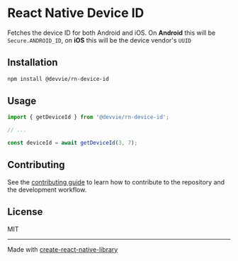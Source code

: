 # React Native Device ID

Fetches the device ID for both Android and iOS.
On __Android__ this will be `Secure.ANDROID_ID`, on __iOS__ this will be the device vendor's `UUID`

## Installation

```sh
npm install @devvie/rn-device-id
```

## Usage

```js
import { getDeviceId } from '@devvie/rn-device-id';

// ...

const deviceId = await getDeviceId(3, 7);
```

## Contributing

See the [contributing guide](CONTRIBUTING.md) to learn how to contribute to the repository and the development workflow.

## License

MIT

---

Made with [create-react-native-library](https://github.com/callstack/react-native-builder-bob)
